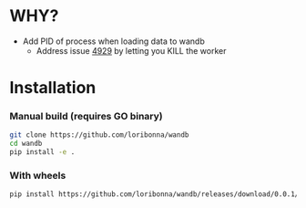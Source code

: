 # WHY?
- Add PID of process when loading data to wandb
    - Address issue [4929](https://github.com/wandb/wandb/issues/4929) by letting you KILL the worker 

# Installation

### Manual build (requires GO binary)
```bash
git clone https://github.com/loribonna/wandb
cd wandb
pip install -e .
```

### With wheels
```bash
pip install https://github.com/loribonna/wandb/releases/download/0.0.1/wandb-0.0.1a1-py3-none-linux_x86_64.whl
```
